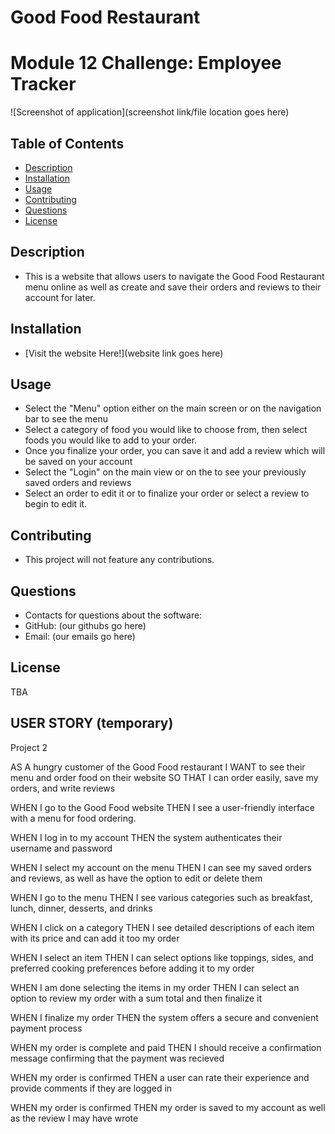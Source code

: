 # Good Food Restaurant

# Module 12 Challenge: Employee Tracker

![Screenshot of application](screenshot link/file location goes here)

## Table of Contents
- [Description](#description)
- [Installation](#installation)
- [Usage](#usage)
- [Contributing](#contributing)
- [Questions](#questions)
- [License](#license)

## Description
- This is a website that allows users to navigate the Good Food Restaurant menu online as well as create and save their orders and reviews to their account for later.

## Installation
- [Visit the website Here!](website link goes here)

## Usage
- Select the "Menu" option either on the main screen or on the navigation bar to see the menu 
- Select a category of food you would like to choose from, then select foods you would like to add to your order.
- Once you finalize your order, you can save it and add a review which will be saved on your account 
- Select the "Login" on the main view or on the to see your previously saved orders and reviews
- Select an order to edit it or to finalize your order or select a review to begin to edit it.

## Contributing
- This project will not feature any contributions.

## Questions
- Contacts for questions about the software:
- GitHub: (our githubs go here)
- Email: (our emails go here)

## License

TBA


## USER STORY (temporary)

Project 2 

AS A hungry customer of the Good Food restaurant
I WANT to see their menu and order food on their website
SO THAT I can order easily, save my orders, and write reviews


WHEN I go to the Good Food website
THEN I see a user-friendly interface with a menu for food ordering.

WHEN I log in to my account
THEN the system authenticates their username and password

WHEN I select my account on the menu
THEN I can see my saved orders and reviews, as well as have the option to edit or delete them

WHEN I go to the menu 
THEN I see various categories such as breakfast, lunch, dinner, desserts, and drinks

WHEN I click on a category
THEN I see detailed descriptions of each item with its price and can add it too my order

WHEN I select an item 
THEN I can select options like toppings, sides, and preferred cooking preferences before adding it to my order

WHEN I am done selecting the items in my order
THEN I can select an option to review my order with a sum total and then finalize it

WHEN I finalize my order
THEN the system offers a secure and convenient payment process

WHEN my order is complete and paid
THEN I should receive a confirmation message confirming that the payment was recieved

WHEN my order is confirmed
THEN a user can rate their experience and provide comments if they are logged in

WHEN my order is confirmed
THEN my order is saved to my account as well as the review I may have wrote
